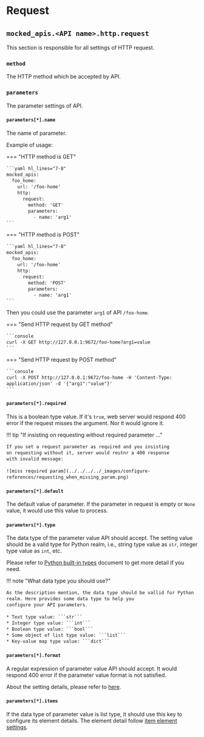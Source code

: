 # Request

## ``mocked_apis.<API name>.http.request``

This section is responsible for all settings of HTTP request.


### ``method``

The HTTP method which be accepted by API.


### ``parameters``

The parameter settings of API.


#### ``parameters[*].name``

The name of parameter.

Example of usage:

=== "HTTP method is GET"
    
    ```yaml hl_lines="7-8"
    mocked_apis:
      foo_home:
        url: '/foo-home'
        http:
          request:
            method: 'GET'
            parameters:
              - name: 'arg1'
    ```

=== "HTTP method is POST"
    
    ```yaml hl_lines="7-8"
    mocked_apis:
      foo_home:
        url: '/foo-home'
        http:
          request:
            method: 'POST'
            parameters:
              - name: 'arg1'
    ```

Then you could use the parameter ``arg1`` of API ``/foo-home``.

=== "Send HTTP request by GET method"
    
    ```console
    curl -X GET http://127.0.0.1:9672/foo-home?arg1=value
    ```

=== "Send HTTP request by POST method"
    
    ```console
    curl -X POST http://127.0.0.1:9672/foo-home -H 'Content-Type: application/json' -d '{"arg1":"value"}'
    ```


#### ``parameters[*].required``

This is a boolean type value. If it's ``true``, web server would respond 400 error if the request misses the argument. Nor
it would ignore it.

!!! tip "If insisting on requesting without required parameter ..."

    If you set a request parameter as required and you insisting
    on requesting without it, server would reutnr a 400 response
    with invalid message:

    ![miss required param](../../../../_images/configure-references/requesting_when_missing_param.png)


#### ``parameters[*].default``

The default value of parameter. If the parameter in request is empty or ``None`` value, it would use this value to process.


#### ``parameters[*].type``

The data type of the parameter value API should accept. The setting value should be a valid type for Python realm, i.e.,
string type value as ``str``, integer type value as ``int``, etc. 

Please refer to [Python built-in types](https://docs.python.org/3/library/stdtypes.html) document to get more detail if
you need.

!!! note "What data type you should use?"

    As the description mention, the data type should be vallid for Python realm. Here provides some data type to help you
    configure your API parameters.
    
    * Text type value: ```str```
    * Integer type value: ```int```
    * Boolean type value: ```bool```
    * Some object of list type value: ```list```
    * Key-value map type value: ```dict```


#### ``parameters[*].format``

A regular expression of parameter value API should accept. It would respond 400 error if the parameter value format is not
satisfied.

About the setting details, please refer to [here](./common/value_format.md).


#### ``parameters[*].items``

If the data type of parameter value is list type, it should use this key to configure its element details. The element detail 
follow [item element settings](/configure-references/mocked-apis/apis/http/common/item_element).

